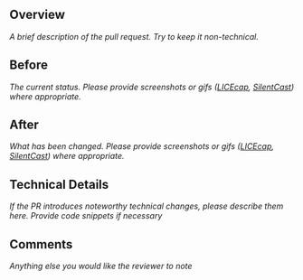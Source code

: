 Overview
----------------------------------------
_A brief description of the pull request. Try to keep it non-technical._

Before
----------------------------------------
_The current status. Please provide screenshots or gifs ([LICEcap](http://www.cockos.com/licecap/), [SilentCast](https://github.com/colinkeenan/silentcast)) where appropriate._

After
----------------------------------------
_What has been changed. Please provide screenshots or gifs ([LICEcap](http://www.cockos.com/licecap/), [SilentCast](https://github.com/colinkeenan/silentcast)) where appropriate._

Technical Details
----------------------------------------
_If the PR introduces noteworthy technical changes, please describe them here. Provide code snippets if necessary_

Comments
----------------------------------------
_Anything else you would like the reviewer to note_